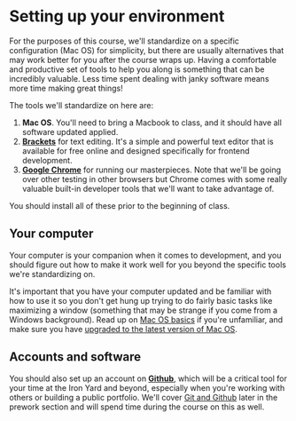 # Setting up your environment
For the purposes of this course, we'll standardize on a specific configuration (Mac OS) for simplicity, but there are usually alternatives that may work better for you after the course wraps up. Having a comfortable and productive set of tools to help you along is something that can be incredibly valuable. Less time spent dealing with janky software means more time making great things!

The tools we'll standardize on here are:
  1. **Mac OS**. You'll need to bring a Macbook to class, and it should have all software updated applied.
  2. [**Brackets**](http://brackets.io/) for text editing. It's a simple and powerful text editor that is available for free online and designed specifically for frontend development.
  3. [**Google Chrome**](http://www.google.com/chrome/) for running our masterpieces. Note that we'll be going over other testing in other browsers but Chrome comes with some really valuable built-in developer tools that we'll want to take advantage of.

You should install all of these prior to the beginning of class.

## Your computer
Your computer is your companion when it comes to development, and you should figure out how to make it work well for you beyond the specific tools we're standardizing on.

It's important that you have your computer updated and be familiar with how to use it so you don't get hung up trying to do fairly basic tasks like maximizing a window (something that may be strange if you come from a Windows background). Read up on [Mac OS basics](https://www.apple.com/support/macbasics/) if you're unfamiliar, and make sure you have [upgraded to the latest version of Mac OS](http://www.apple.com/osx/how-to-upgrade/).

## Accounts and software
You should also set up an account on [**Github**](https://github.com/), which will be a critical tool for your time at the Iron Yard and beyond, especially when you're working with others or building a public portfolio. We'll cover [Git and Github](content/1.6.md) later in the prework section and will spend time during the course on this as well.